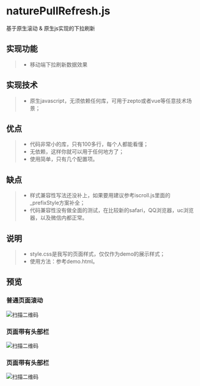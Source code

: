 # naturePullRefresh.js

基于原生滚动 &amp; 原生js实现的下拉刷新

## 实现功能
> *  移动端下拉刷新数据效果

## 实现技术
> *  原生javascript，无须依赖任何库，可用于zepto或者vue等任意技术场景；

## 优点
> *  代码非常小的库，只有100多行，每个人都能看懂；
> *  无依赖，这样你就可以用于任何地方了；
> * 使用简单，只有几个配置项。

## 缺点
> *  样式兼容性写法还没补上，如果要用建议参考iscroll.js里面的_prefixStyle方案补全；
> *  代码兼容性没有做全面的测试，在比较新的safari，QQ浏览器，uc浏览器，以及微信内都正常。

## 说明
> * style.css是我写的页面样式，仅仅作为demo的展示样式；
> * 使用方法：参考demo.html。

## 预览

### 普通页面滚动
![扫描二维码](https://github.com/yangyuji/naturePullRefresh.js/blob/master/img/qrcode.png)

### 页面带有头部栏
![扫描二维码](https://github.com/yangyuji/naturePullRefresh.js/blob/master/img/qrcode_has_top.png)

### 页面带有头部栏
![扫描二维码](https://github.com/yangyuji/naturePullRefresh.js/blob/master/img/qrcode_section.png)